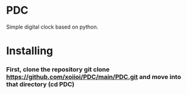 # PDC

Simple digital clock based on python.

# Installing

### First, clone the repository git clone https://github.com/xoiioi/PDC/main/PDC.git and move into that directory (cd PDC)

